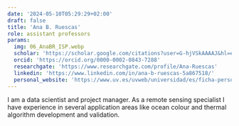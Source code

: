 ```yaml
---
date: '2024-05-10T05:29:29+02:00'
draft: false
title: 'Ana B. Ruescas'
role: assistant professors
params:
  img: 06_AnaBR_ISP.webp
  scholar: 'https://scholar.google.com/citations?user=G-hjVSkAAAAJ&hl=en'
  orcid: 'https://orcid.org/0000-0002-0843-7288'
  researchgate: 'https://www.researchgate.com/profile/Ana-Ruescas'
  linkedin: 'https://www.linkedin.com/in/ana-b-ruescas-5a867518/'
  personal_website: 'https://www.uv.es/uvweb/universidad/es/ficha-persona-1285950309813.html?p2=bruescas'
---
```


I am a data scientist and project manager. As a remote sensing specialist I have experience in several application areas like ocean colour and thermal algorithm development and validation.
